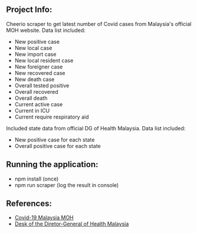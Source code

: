 ## Project Info:

Cheerio scraper to get latest number of Covid cases from Malaysia's official MOH website. Data list included:

- New positive case
- New local case
- New import case
- New local resident case
- New foreigner case
- New recovered case
- New death case
- Overall tested positive
- Overall recovered
- Overall death
- Current active case
- Current in ICU
- Current require respiratory aid

Included state data from official DG of Health Malaysia. Data list included:

- New positive case for each state
- Overall positive case for each state

## Running the application:

- npm install (once)
- npm run scraper (log the result in console)

## References:

- [Covid-19 Malaysia MOH](http://covid-19.moh.gov.my/)
- [Desk of the Diretor-General of Health Malaysia](https://kpkesihatan.com/)
